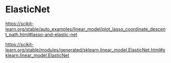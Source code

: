 
# ElasticNet


https://scikit-learn.org/stable/auto_examples/linear_model/plot_lasso_coordinate_descent_path.html#lasso-and-elastic-net

https://scikit-learn.org/stable/modules/generated/sklearn.linear_model.ElasticNet.html#sklearn.linear_model.ElasticNet